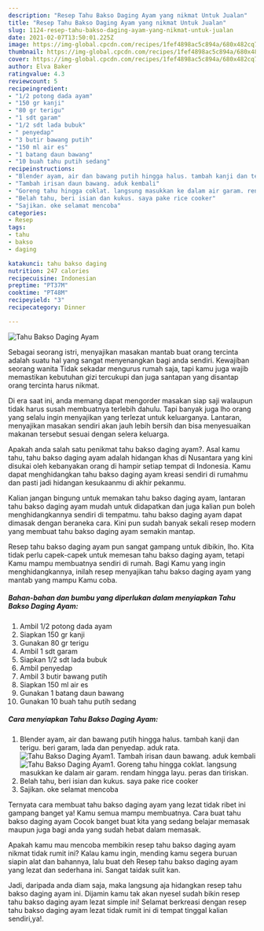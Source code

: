 ```yaml
---
description: "Resep Tahu Bakso Daging Ayam yang nikmat Untuk Jualan"
title: "Resep Tahu Bakso Daging Ayam yang nikmat Untuk Jualan"
slug: 1124-resep-tahu-bakso-daging-ayam-yang-nikmat-untuk-jualan
date: 2021-02-07T13:50:01.225Z
image: https://img-global.cpcdn.com/recipes/1fef4898ac5c894a/680x482cq70/tahu-bakso-daging-ayam-foto-resep-utama.jpg
thumbnail: https://img-global.cpcdn.com/recipes/1fef4898ac5c894a/680x482cq70/tahu-bakso-daging-ayam-foto-resep-utama.jpg
cover: https://img-global.cpcdn.com/recipes/1fef4898ac5c894a/680x482cq70/tahu-bakso-daging-ayam-foto-resep-utama.jpg
author: Elva Baker
ratingvalue: 4.3
reviewcount: 5
recipeingredient:
- "1/2 potong dada ayam"
- "150 gr kanji"
- "80 gr terigu"
- "1 sdt garam"
- "1/2 sdt lada bubuk"
- " penyedap"
- "3 butir bawang putih"
- "150 ml air es"
- "1 batang daun bawang"
- "10 buah tahu putih sedang"
recipeinstructions:
- "Blender ayam, air dan bawang putih hingga halus. tambah kanji dan terigu. beri garam, lada dan penyedap. aduk rata."
- "Tambah irisan daun bawang. aduk kembali"
- "Goreng tahu hingga coklat. langsung masukkan ke dalam air garam. rendam hingga layu. peras dan tiriskan."
- "Belah tahu, beri isian dan kukus. saya pake rice cooker"
- "Sajikan. oke selamat mencoba"
categories:
- Resep
tags:
- tahu
- bakso
- daging

katakunci: tahu bakso daging 
nutrition: 247 calories
recipecuisine: Indonesian
preptime: "PT37M"
cooktime: "PT48M"
recipeyield: "3"
recipecategory: Dinner

---
```



![Tahu Bakso Daging Ayam](https://img-global.cpcdn.com/recipes/1fef4898ac5c894a/680x482cq70/tahu-bakso-daging-ayam-foto-resep-utama.jpg)

Sebagai seorang istri, menyajikan masakan mantab buat orang tercinta adalah suatu hal yang sangat menyenangkan bagi anda sendiri. Kewajiban seorang  wanita Tidak sekadar mengurus rumah saja, tapi kamu juga wajib memastikan kebutuhan gizi tercukupi dan juga santapan yang disantap orang tercinta harus nikmat.

Di era  saat ini, anda memang dapat mengorder masakan siap saji walaupun tidak harus susah membuatnya terlebih dahulu. Tapi banyak juga lho orang yang selalu ingin menyajikan yang terlezat untuk keluarganya. Lantaran, menyajikan masakan sendiri akan jauh lebih bersih dan bisa menyesuaikan makanan tersebut sesuai dengan selera keluarga. 



Apakah anda salah satu penikmat tahu bakso daging ayam?. Asal kamu tahu, tahu bakso daging ayam adalah hidangan khas di Nusantara yang kini disukai oleh kebanyakan orang di hampir setiap tempat di Indonesia. Kamu dapat menghidangkan tahu bakso daging ayam kreasi sendiri di rumahmu dan pasti jadi hidangan kesukaanmu di akhir pekanmu.

Kalian jangan bingung untuk memakan tahu bakso daging ayam, lantaran tahu bakso daging ayam mudah untuk didapatkan dan juga kalian pun boleh menghidangkannya sendiri di tempatmu. tahu bakso daging ayam dapat dimasak dengan beraneka cara. Kini pun sudah banyak sekali resep modern yang membuat tahu bakso daging ayam semakin mantap.

Resep tahu bakso daging ayam pun sangat gampang untuk dibikin, lho. Kita tidak perlu capek-capek untuk memesan tahu bakso daging ayam, tetapi Kamu mampu membuatnya sendiri di rumah. Bagi Kamu yang ingin menghidangkannya, inilah resep menyajikan tahu bakso daging ayam yang mantab yang mampu Kamu coba.

<!--inarticleads1-->

##### Bahan-bahan dan bumbu yang diperlukan dalam menyiapkan Tahu Bakso Daging Ayam:

1. Ambil 1/2 potong dada ayam
1. Siapkan 150 gr kanji
1. Gunakan 80 gr terigu
1. Ambil 1 sdt garam
1. Siapkan 1/2 sdt lada bubuk
1. Ambil  penyedap
1. Ambil 3 butir bawang putih
1. Siapkan 150 ml air es
1. Gunakan 1 batang daun bawang
1. Gunakan 10 buah tahu putih sedang




<!--inarticleads2-->

##### Cara menyiapkan Tahu Bakso Daging Ayam:

1. Blender ayam, air dan bawang putih hingga halus. tambah kanji dan terigu. beri garam, lada dan penyedap. aduk rata.
<img src="https://img-global.cpcdn.com/steps/6a99ee0a881b4e72/160x128cq70/tahu-bakso-daging-ayam-langkah-memasak-1-foto.jpg" alt="Tahu Bakso Daging Ayam">1. Tambah irisan daun bawang. aduk kembali
<img src="https://img-global.cpcdn.com/steps/a791a3ecb00349fa/160x128cq70/tahu-bakso-daging-ayam-langkah-memasak-2-foto.jpg" alt="Tahu Bakso Daging Ayam">1. Goreng tahu hingga coklat. langsung masukkan ke dalam air garam. rendam hingga layu. peras dan tiriskan.
1. Belah tahu, beri isian dan kukus. saya pake rice cooker
1. Sajikan. oke selamat mencoba




Ternyata cara membuat tahu bakso daging ayam yang lezat tidak ribet ini gampang banget ya! Kamu semua mampu membuatnya. Cara buat tahu bakso daging ayam Cocok banget buat kita yang sedang belajar memasak maupun juga bagi anda yang sudah hebat dalam memasak.

Apakah kamu mau mencoba membikin resep tahu bakso daging ayam nikmat tidak rumit ini? Kalau kamu ingin, mending kamu segera buruan siapin alat dan bahannya, lalu buat deh Resep tahu bakso daging ayam yang lezat dan sederhana ini. Sangat taidak sulit kan. 

Jadi, daripada anda diam saja, maka langsung aja hidangkan resep tahu bakso daging ayam ini. Dijamin kamu tak akan nyesel sudah bikin resep tahu bakso daging ayam lezat simple ini! Selamat berkreasi dengan resep tahu bakso daging ayam lezat tidak rumit ini di tempat tinggal kalian sendiri,ya!.

